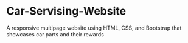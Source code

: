 # Car-Servising-Website
 A responsive multipage website using HTML, CSS, and Bootstrap that  showcases car parts and their rewards
